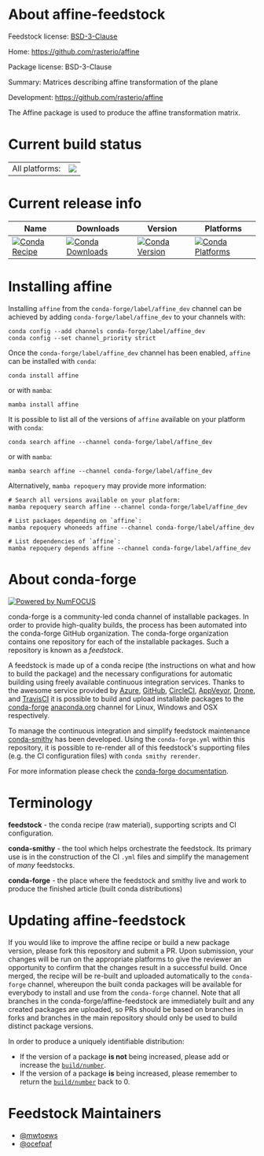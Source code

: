 About affine-feedstock
======================

Feedstock license: [BSD-3-Clause](https://github.com/conda-forge/affine-feedstock/blob/main/LICENSE.txt)

Home: https://github.com/rasterio/affine

Package license: BSD-3-Clause

Summary: Matrices describing affine transformation of the plane

Development: https://github.com/rasterio/affine

The Affine package is used to produce the affine transformation
matrix.


Current build status
====================


<table><tr><td>All platforms:</td>
    <td>
      <a href="https://dev.azure.com/conda-forge/feedstock-builds/_build/latest?definitionId=2654&branchName=main">
        <img src="https://dev.azure.com/conda-forge/feedstock-builds/_apis/build/status/affine-feedstock?branchName=main">
      </a>
    </td>
  </tr>
</table>

Current release info
====================

| Name | Downloads | Version | Platforms |
| --- | --- | --- | --- |
| [![Conda Recipe](https://img.shields.io/badge/recipe-affine-green.svg)](https://anaconda.org/conda-forge/affine) | [![Conda Downloads](https://img.shields.io/conda/dn/conda-forge/affine.svg)](https://anaconda.org/conda-forge/affine) | [![Conda Version](https://img.shields.io/conda/vn/conda-forge/affine.svg)](https://anaconda.org/conda-forge/affine) | [![Conda Platforms](https://img.shields.io/conda/pn/conda-forge/affine.svg)](https://anaconda.org/conda-forge/affine) |

Installing affine
=================

Installing `affine` from the `conda-forge/label/affine_dev` channel can be achieved by adding `conda-forge/label/affine_dev` to your channels with:

```
conda config --add channels conda-forge/label/affine_dev
conda config --set channel_priority strict
```

Once the `conda-forge/label/affine_dev` channel has been enabled, `affine` can be installed with `conda`:

```
conda install affine
```

or with `mamba`:

```
mamba install affine
```

It is possible to list all of the versions of `affine` available on your platform with `conda`:

```
conda search affine --channel conda-forge/label/affine_dev
```

or with `mamba`:

```
mamba search affine --channel conda-forge/label/affine_dev
```

Alternatively, `mamba repoquery` may provide more information:

```
# Search all versions available on your platform:
mamba repoquery search affine --channel conda-forge/label/affine_dev

# List packages depending on `affine`:
mamba repoquery whoneeds affine --channel conda-forge/label/affine_dev

# List dependencies of `affine`:
mamba repoquery depends affine --channel conda-forge/label/affine_dev
```


About conda-forge
=================

[![Powered by
NumFOCUS](https://img.shields.io/badge/powered%20by-NumFOCUS-orange.svg?style=flat&colorA=E1523D&colorB=007D8A)](https://numfocus.org)

conda-forge is a community-led conda channel of installable packages.
In order to provide high-quality builds, the process has been automated into the
conda-forge GitHub organization. The conda-forge organization contains one repository
for each of the installable packages. Such a repository is known as a *feedstock*.

A feedstock is made up of a conda recipe (the instructions on what and how to build
the package) and the necessary configurations for automatic building using freely
available continuous integration services. Thanks to the awesome service provided by
[Azure](https://azure.microsoft.com/en-us/services/devops/), [GitHub](https://github.com/),
[CircleCI](https://circleci.com/), [AppVeyor](https://www.appveyor.com/),
[Drone](https://cloud.drone.io/welcome), and [TravisCI](https://travis-ci.com/)
it is possible to build and upload installable packages to the
[conda-forge](https://anaconda.org/conda-forge) [anaconda.org](https://anaconda.org/)
channel for Linux, Windows and OSX respectively.

To manage the continuous integration and simplify feedstock maintenance
[conda-smithy](https://github.com/conda-forge/conda-smithy) has been developed.
Using the ``conda-forge.yml`` within this repository, it is possible to re-render all of
this feedstock's supporting files (e.g. the CI configuration files) with ``conda smithy rerender``.

For more information please check the [conda-forge documentation](https://conda-forge.org/docs/).

Terminology
===========

**feedstock** - the conda recipe (raw material), supporting scripts and CI configuration.

**conda-smithy** - the tool which helps orchestrate the feedstock.
                   Its primary use is in the construction of the CI ``.yml`` files
                   and simplify the management of *many* feedstocks.

**conda-forge** - the place where the feedstock and smithy live and work to
                  produce the finished article (built conda distributions)


Updating affine-feedstock
=========================

If you would like to improve the affine recipe or build a new
package version, please fork this repository and submit a PR. Upon submission,
your changes will be run on the appropriate platforms to give the reviewer an
opportunity to confirm that the changes result in a successful build. Once
merged, the recipe will be re-built and uploaded automatically to the
`conda-forge` channel, whereupon the built conda packages will be available for
everybody to install and use from the `conda-forge` channel.
Note that all branches in the conda-forge/affine-feedstock are
immediately built and any created packages are uploaded, so PRs should be based
on branches in forks and branches in the main repository should only be used to
build distinct package versions.

In order to produce a uniquely identifiable distribution:
 * If the version of a package **is not** being increased, please add or increase
   the [``build/number``](https://docs.conda.io/projects/conda-build/en/latest/resources/define-metadata.html#build-number-and-string).
 * If the version of a package **is** being increased, please remember to return
   the [``build/number``](https://docs.conda.io/projects/conda-build/en/latest/resources/define-metadata.html#build-number-and-string)
   back to 0.

Feedstock Maintainers
=====================

* [@mwtoews](https://github.com/mwtoews/)
* [@ocefpaf](https://github.com/ocefpaf/)

